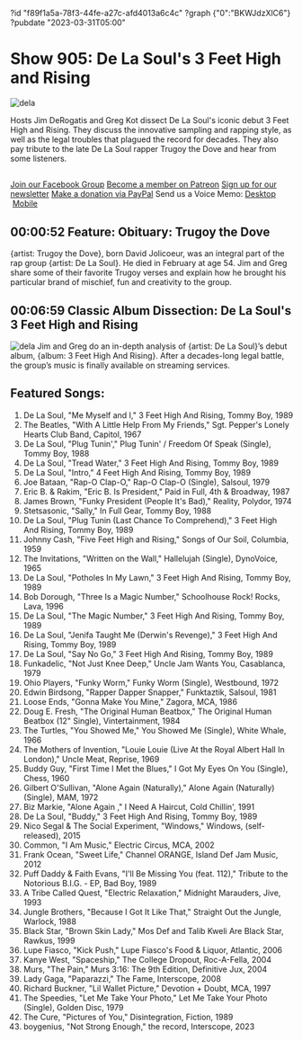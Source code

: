 ?id "f89f1a5a-78f3-44fe-a27c-afd4013a6c4c"
?graph {"0":"BKWJdzXlC6"}
?pubdate "2023-03-31T05:00"
# Show 905: De La Soul's 3 Feet High and Rising
![dela](https://static.soundopinions.org/images/2023/de-la-soul-3-feet-high-and-rising-cover.jpeg)

Hosts Jim DeRogatis and Greg Kot dissect De La Soul's iconic debut 3 Feet High and Rising. They discuss the innovative sampling and rapping style, as well as the legal troubles that plagued the record for decades. They also pay tribute to the late De La Soul rapper Trugoy the Dove and hear from some listeners.


##
[Join our Facebook Group](https://bit.ly/3sivr9T)
[Become a member on Patreon](https://bit.ly/3slWZvc)
[Sign up for our newsletter](https://bit.ly/3eEvRnG)
[Make a donation via PayPal](https://bit.ly/3dmt9lU)
Send us a Voice Memo: [Desktop](bit.ly/2RyD5Ah)  [Mobile](sayhi.chat/soundops)


## 00:00:52 Feature: Obituary: Trugoy the Dove

{artist: Trugoy the Dove}, born David Jolicoeur, was an integral part of the rap group {artist: De La Soul}. He died in February at age 54. Jim and Greg share some of their favorite Trugoy verses and explain how he brought his particular brand of mischief, fun and creativity to the group.


## 00:06:59 Classic Album Dissection: De La Soul's 3 Feet High and Rising
![dela](https://static.soundopinions.org/images/2023/de-la-soul-3-feet-high-and-rising-cover.jpeg)
Jim and Greg do an in-depth analysis of {artist: De La Soul}’s debut album, {album: 3 Feet High And Rising}. After a decades-long legal battle, the group’s music is finally available on streaming services. 

## Featured Songs:

1. De La Soul, "Me Myself and I," 3 Feet High And Rising, Tommy Boy, 1989
1. The Beatles, "With A Little Help From My Friends," Sgt. Pepper's Lonely Hearts Club Band, Capitol, 1967
1. De La Soul, "Plug Tunin'," Plug Tunin' / Freedom Of Speak (Single), Tommy Boy, 1988
1. De La Soul, "Tread Water," 3 Feet High And Rising, Tommy Boy, 1989
1. De La Soul, "Intro," 4 Feet High And Rising, Tommy Boy, 1989
1. Joe Bataan, "Rap-O Clap-O," Rap-O Clap-O (Single), Salsoul, 1979
1. Eric B. & Rakim, "Eric B. Is President," Paid in Full, 4th & Broadway, 1987
1. James Brown, "Funky President (People It's Bad)," Reality, Polydor, 1974
1. Stetsasonic, "Sally," In Full Gear, Tommy Boy, 1988
1. De La Soul, "Plug Tunin (Last Chance To Comprehend)," 3 Feet High And Rising, Tommy Boy, 1989
1. Johnny Cash, "Five Feet High and Rising," Songs of Our Soil, Columbia, 1959
1. The Invitations, "Written on the Wall," Hallelujah (Single), DynoVoice, 1965
1. De La Soul, "Potholes In My Lawn," 3 Feet High And Rising, Tommy Boy, 1989
1. Bob Dorough, "Three Is a Magic Number," Schoolhouse Rock! Rocks, Lava, 1996
1. De La Soul, "The Magic Number," 3 Feet High And Rising, Tommy Boy, 1989
1. De La Soul, "Jenifa Taught Me (Derwin's Revenge)," 3 Feet High And Rising, Tommy Boy, 1989
1. De La Soul, "Say No Go," 3 Feet High And Rising, Tommy Boy, 1989
1. Funkadelic, "Not Just Knee Deep," Uncle Jam Wants You, Casablanca, 1979
1. Ohio Players, "Funky Worm," Funky Worm (Single), Westbound, 1972
1. Edwin Birdsong, "Rapper Dapper Snapper," Funktaztik, Salsoul, 1981
1. Loose Ends, "Gonna Make You Mine," Zagora, MCA, 1986
1. Doug E. Fresh, "The Original Human Beatbox," The Original Human Beatbox (12" Single), Vintertainment, 1984
1. The Turtles, "You Showed Me," You Showed Me (Single), White Whale, 1966
1. The Mothers of Invention, "Louie Louie (Live At the Royal Albert Hall In London)," Uncle Meat, Reprise, 1969
1. Buddy Guy, "First Time I Met the Blues," I Got My Eyes On You (Single), Chess, 1960
1. Gilbert O'Sullivan, "Alone Again (Naturally)," Alone Again (Naturally) (Single), MAM, 1972
1. Biz Markie, "Alone Again ," I Need A Haircut, Cold Chillin', 1991
1. De La Soul, "Buddy," 3 Feet High And Rising, Tommy Boy, 1989
1. Nico Segal & The Social Experiment, "Windows," Windows, (self-released), 2015
1. Common, "I Am Music," Electric Circus, MCA, 2002
1. Frank Ocean, "Sweet Life," Channel ORANGE, Island Def Jam Music, 2012
1. Puff Daddy & Faith Evans, "I'll Be Missing You (feat. 112)," Tribute to the Notorious B.I.G. - EP, Bad Boy, 1989
1. A Tribe Called Quest, "Electric Relaxation," Midnight Marauders, Jive, 1993
1. Jungle Brothers, "Because I Got It Like That," Straight Out the Jungle, Warlock, 1988
1. Black Star, "Brown Skin Lady," Mos Def and Talib Kweli Are Black Star, Rawkus, 1999
1. Lupe Fiasco, "Kick Push," Lupe Fiasco's Food & Liquor, Atlantic, 2006
1. Kanye West, "Spaceship," The College Dropout, Roc-A-Fella, 2004
1. Murs, "The Pain," Murs 3:16: The 9th Edition, Definitive Jux, 2004
1. Lady Gaga, "Paparazzi," The Fame, Interscope, 2008
1. Richard Buckner, "Lil Wallet Picture," Devotion + Doubt, MCA, 1997
1. The Speedies, "Let Me Take Your Photo," Let Me Take Your Photo (Single), Golden Disc, 1979
1. The Cure, "Pictures of You," Disintegration, Fiction, 1989
1. boygenius, "Not Strong Enough," the record, Interscope, 2023